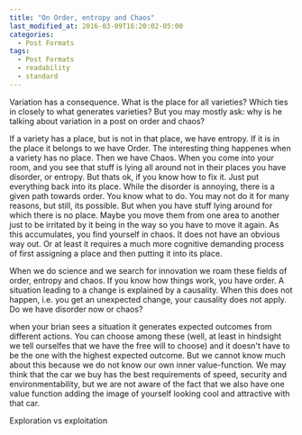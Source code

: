 ```yaml
---
title: "On Order, entropy and Chaos"
last_modified_at: 2016-03-09T16:20:02-05:00
categories:
  - Post Formats
tags:
  - Post Formats
  - readability
  - standard
---
```


Variation has a consequence. What is the place for all varieties? Which ties in closely to what generates varieties? But you may mostly ask:
why is he talking about variation in a post on order and chaos?

If a variety has a place, but is not in that place, we have entropy. If it is in the place it belongs to we have Order. The interesting thing happenes when a variety has no place. Then we have Chaos. When you come into your room, and you see that stuff is lying all around not in their places you have disorder, or entropy. But thats ok, if you know how to fix it. Just put everything back into its place. While the disorder is annoying, there is a given path towards order. You know what to do. You may not do it for many reasons, but still, its possible. But when you have stuff lying around for which there is no place. Maybe you move them from one area to another just to be irritated by it being in the way so you have to move it again. As this accumulates, you find yourself in chaos. It does not have an obvious way out. Or at least it requires a much more cognitive demanding process of first assigning a place and then putting it into its place. 

When we do science and we search for innovation we roam these fields of order, entropy and chaos. If you know how things work, you have order. A situation leading to a change is explained by a causality. When this does not happen, i.e. you get an unexpected change, your causality does not apply. Do we have disorder now or chaos?

when your brian sees a situation it generates expected outcomes from different actions. You can choose among these (well, at least in hindsight we tell ourselfes that we have the free will to choose) and it doesn't have to be the one with the highest expected outcome. But we cannot know much about this because we do not know our own inner value-function. We may think that the car we buy has the best requirements of speed, security and environmentability, but we are not aware of the fact that we also have one value function adding the image of yourself looking cool and attractive with that car.

Exploration vs exploitation
